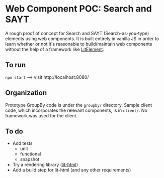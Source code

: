 
# Web Component POC: Search and SAYT

A rough proof of concept for Search and SAYT (Search-as-you-type) elements using web components. It is built entirely in vanilla JS in order to learn whether or not it's reasonable to build/maintain web components without the help of a framework like [LitElement](https://lit-element.polymer-project.org/).

## To run

`npm start` --> visit http://localhost:8080/

## Organization

Prototype GroupBy code is under the `groupby/` directory. Sample client code, which incorporates the relevant components, is in `client/`. No framework was used for the client.

## To do
* Add tests
  * unit
  * functional
  * snapshot
* Try a rendering library ([lit-html](https://lit-html.polymer-project.org/))
* Add a build step for lit-html (and any other requirements)
